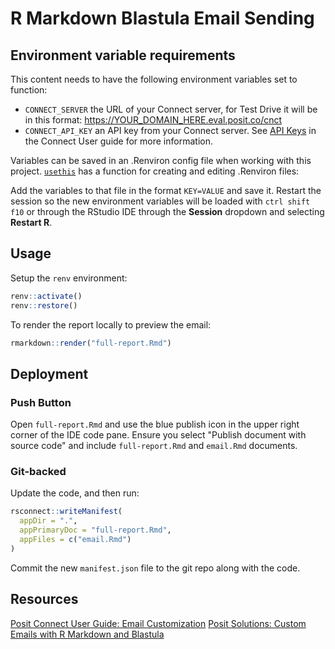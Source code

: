 # R Markdown Blastula Email Sending

## Environment variable requirements

This content needs to have the following environment variables set to function:
- `CONNECT_SERVER` the URL of your Connect server, for Test Drive it will be in this format: https://YOUR_DOMAIN_HERE.eval.posit.co/cnct
- `CONNECT_API_KEY` an API key from your Connect server. See [API Keys](https://docs.posit.co/connect/user/api-keys/) in the Connect User guide for more information.
 
Variables can be saved in an .Renviron config file when working with this project. [`usethis`](https://usethis.r-lib.org/) has a function for creating and editing .Renviron files: 

Add the variables to that file in the format `KEY=VALUE` and save it. Restart the session so the new environment variables will be loaded with `ctrl shift f10` or through the RStudio IDE through the **Session** dropdown and selecting **Restart R**.

## Usage

Setup the `renv` environment:

```r
renv::activate()
renv::restore()
```

To render the report locally to preview the email:

```r
rmarkdown::render("full-report.Rmd")
```

## Deployment

### Push Button

Open `full-report.Rmd` and use the blue publish icon in the upper right corner of the IDE code pane.
Ensure you select "Publish document with source code" and include `full-report.Rmd` and `email.Rmd` documents.

### Git-backed

Update the code, and then run:

```r
rsconnect::writeManifest(
  appDir = ".", 
  appPrimaryDoc = "full-report.Rmd",
  appFiles = c("email.Rmd")
)
```

Commit the new `manifest.json` file to the git repo along with the code.

## Resources

[Posit Connect User Guide: Email Customization](https://docs.posit.co/connect/user/rmarkdown/index.html#r-markdown-email-customization)
[Posit Solutions: Custom Emails with R Markdown and Blastula](https://solutions.posit.co/write-code/blastula/index.html)


